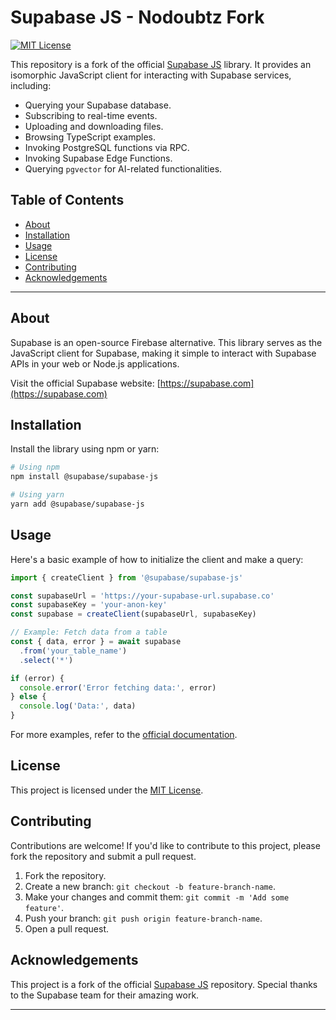# Supabase JS - Nodoubtz Fork

[![MIT License](https://img.shields.io/badge/License-MIT-green.svg)](https://github.com/nodoubtz/supabase-js-nodoubtz/blob/Nodoubtz/LICENSE)

This repository is a fork of the official [Supabase JS](https://github.com/supabase/supabase-js) library. It provides an isomorphic JavaScript client for interacting with Supabase services, including:

- Querying your Supabase database.
- Subscribing to real-time events.
- Uploading and downloading files.
- Browsing TypeScript examples.
- Invoking PostgreSQL functions via RPC.
- Invoking Supabase Edge Functions.
- Querying `pgvector` for AI-related functionalities.

## Table of Contents

- [About](#about)
- [Installation](#installation)
- [Usage](#usage)
- [License](#license)
- [Contributing](#contributing)
- [Acknowledgements](#acknowledgements)

---

## About

Supabase is an open-source Firebase alternative. This library serves as the JavaScript client for Supabase, making it simple to interact with Supabase APIs in your web or Node.js applications.

Visit the official Supabase website: [https://supabase.com](https://supabase.com)

## Installation

Install the library using npm or yarn:

```bash
# Using npm
npm install @supabase/supabase-js

# Using yarn
yarn add @supabase/supabase-js
```

## Usage

Here's a basic example of how to initialize the client and make a query:

```typescript
import { createClient } from '@supabase/supabase-js'

const supabaseUrl = 'https://your-supabase-url.supabase.co'
const supabaseKey = 'your-anon-key'
const supabase = createClient(supabaseUrl, supabaseKey)

// Example: Fetch data from a table
const { data, error } = await supabase
  .from('your_table_name')
  .select('*')

if (error) {
  console.error('Error fetching data:', error)
} else {
  console.log('Data:', data)
}
```

For more examples, refer to the [official documentation](https://supabase.com/docs).

## License

This project is licensed under the [MIT License](https://github.com/nodoubtz/supabase-js-nodoubtz/blob/Nodoubtz/LICENSE).

## Contributing

Contributions are welcome! If you'd like to contribute to this project, please fork the repository and submit a pull request.

1. Fork the repository.
2. Create a new branch: `git checkout -b feature-branch-name`.
3. Make your changes and commit them: `git commit -m 'Add some feature'`.
4. Push your branch: `git push origin feature-branch-name`.
5. Open a pull request.

## Acknowledgements

This project is a fork of the official [Supabase JS](https://github.com/supabase/supabase-js) repository. Special thanks to the Supabase team for their amazing work.

---
